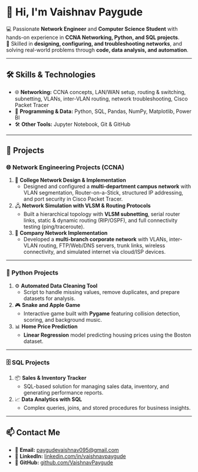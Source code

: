# 👋 Hi, I'm Vaishnav Paygude

💻 Passionate **Network Engineer** and **Computer Science Student** with hands-on experience in **CCNA Networking, Python, and SQL projects**.  
🔧 Skilled in **designing, configuring, and troubleshooting networks**, and solving real-world problems through **code, data analysis, and automation**.

---

## 🛠 Skills & Technologies

- 🌐 **Networking:** CCNA concepts, LAN/WAN setup, routing & switching, subnetting, VLANs, inter-VLAN routing, network troubleshooting, Cisco Packet Tracer  
- 🐍 **Programming & Data:** Python, SQL, Pandas, NumPy, Matplotlib, Power BI  
- 🛠 **Other Tools:** Jupyter Notebook, Git & GitHub

---

## 📂 Projects

### 🌐 Network Engineering Projects (CCNA)
1. 🏫 **College Network Design & Implementation**  
   - Designed and configured a **multi-department campus network** with VLAN segmentation, Router-on-a-Stick, structured IP addressing, and port security in Cisco Packet Tracer.  
2. 🖧 **Network Simulation with VLSM & Routing Protocols**  
   - Built a hierarchical topology with **VLSM subnetting**, serial router links, static & dynamic routing (RIP/OSPF), and full connectivity testing (ping/traceroute).  
3. 🏢 **Company Network Implementation**  
   - Developed a **multi-branch corporate network** with VLANs, inter-VLAN routing, FTP/Web/DNS servers, trunk links, wireless connectivity, and simulated internet via cloud/ISP devices.

---

### 🐍 Python Projects
1. ⚙️ **Automated Data Cleaning Tool**  
   - Script to handle missing values, remove duplicates, and prepare datasets for analysis.  
2. 🎮 **Snake and Apple Game**  
   - Interactive game built with **Pygame** featuring collision detection, scoring, and background music.  
3. 📊 **Home Price Prediction**  
   - **Linear Regression** model predicting housing prices using the Boston dataset.

---

### 🗄 SQL Projects
1. 📦 **Sales & Inventory Tracker**  
   - SQL-based solution for managing sales data, inventory, and generating performance reports.  
2. 📈 **Data Analytics with SQL**  
   - Complex queries, joins, and stored procedures for business insights.

---

## 📫 Contact Me
- 📧 **Email:** paygudevaishnav095@gmail.com  
- 🔗 **LinkedIn:** [linkedin.com/in/vaishnavpaygude](https://linkedin.com/in/vaishnavpaygude)  
- 🐙 **GitHub:** [github.com/VaishnavPaygude](https://github.com/VaishnavPaygude)
